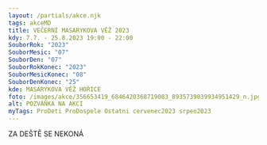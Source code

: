 ```yaml
---
layout: /partials/akce.njk
tags: akceMD
title: VEČERNÍ MASARYKOVA VĚŽ 2023
kdy: 7.7. - 25.8.2023 19:00 - 22:00
SouborRok: "2023"
SouborMesic: "07"
SouborDen: "07"
SouborRokKonec: "2023"
SouborMesicKonec: "08"
SouborDenKonec: "25"
kde: MASARYKOVA VĚŽ HOŘICE
foto: /images/akce/356653419_6846420368719083_8935739039934951429_n.jpg
alt: POZVÁNKA NA AKCI
myTags: ProDeti ProDospele Ostatni cervenec2023 srpen2023
---
```

Z﻿A DEŠTĚ SE NEKONÁ